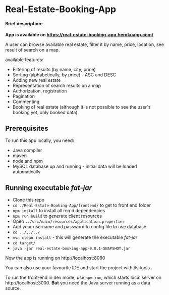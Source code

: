 # Real-Estate-Booking-App

#### Brief description:

**App is available on https://real-estate-booking-app.herokuapp.com/**

A user can browse available real estate, filter it by name, price, location, see result of search on a map.

available features:

- Filtering of results (by name, city, price)
- Sorting (alphabetically, by price) - ASC and DESC
- Adding new real estate
- Representation of search results on a map
- Authorization, registration
- Pagination
- Commenting
- Booking of real estate (although it is not possible to see the user`s booking yet, only booked data)

## Prerequisites

To run this app locally, you need:

- Java compiler
- maven
- node and npm
- MySQL database up and running - initial data will be loaded automatically

## Running executable *fat-jar*

- Clone this repo
- `cd ./Real-Estate-Booking-App/frontend/` to get to front end folder
- `npm install` to install all req'd dependencies
- `npm run build` to generate client resources
- Open `../src/main/resources/application.properties`
- Add your username and password to config file to use database
- `cd ../../../`
- `mvn clean install` - this will generate the executable *fat-jar*
- `cd target/`
- `java -jar real-estate-booking-app-0.0.1-SNAPSHOT.jar`

Now the app is running on http://localhost:8080

You can also use your favourite IDE and start the project with its tools.

To run the front-end in dev mode, use `npm run`, which starts local server on http://localhost:3000. **But** you need the Java server running as a data source.